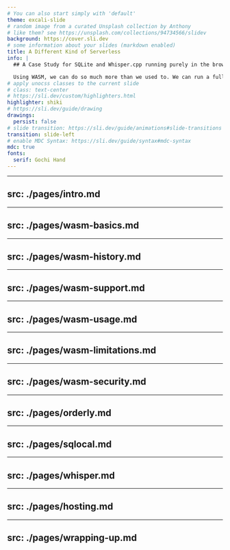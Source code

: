 ```yaml
---
# You can also start simply with 'default'
theme: excali-slide
# random image from a curated Unsplash collection by Anthony
# like them? see https://unsplash.com/collections/94734566/slidev
background: https://cover.sli.dev
# some information about your slides (markdown enabled)
title: A Different Kind of Serverless
info: |
  ## A Case Study for SQLite and Whisper.cpp running purely in the browser

  Using WASM, we can do so much more than we used to. We can run a full version of SQLite alongside Whisper.cpp without the need for any server-side logic.
# apply unocss classes to the current slide
# class: text-center
# https://sli.dev/custom/highlighters.html
highlighter: shiki
# https://sli.dev/guide/drawing
drawings:
  persist: false
# slide transition: https://sli.dev/guide/animations#slide-transitions
transition: slide-left
# enable MDC Syntax: https://sli.dev/guide/syntax#mdc-syntax
mdc: true
fonts:
  serif: Gochi Hand
---
```


---
src: ./pages/intro.md
---

---
src: ./pages/wasm-basics.md
---

---
src: ./pages/wasm-history.md
---

---
src: ./pages/wasm-support.md
---

---
src: ./pages/wasm-usage.md
---

---
src: ./pages/wasm-limitations.md
---

---
src: ./pages/wasm-security.md
---

---
src: ./pages/orderly.md
---

---
src: ./pages/sqlocal.md
---

---
src: ./pages/whisper.md
---

---
src: ./pages/hosting.md
---

---
src: ./pages/wrapping-up.md
---


<style>
.slidev-layout.cover h1, .slidev-layout.intro h1, .slidev-layout.center h1 {
    font-size: 3.75rem;
    line-height: 1;
    line-height: 5rem;
}
</style>